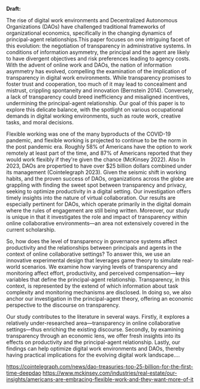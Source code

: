 
**Draft:**

The rise of digital work environments and Decentralized Autonomous Organizations (DAOs) have challenged traditional frameworks of organizational economics, specifically in the changing dynamics of principal-agent relationships.This paper focuses on one intriguing facet of this evolution: the negotiation of transparency in administrative systems. In conditions of information asymmetry, the principal and the agent are likely to have divergent objectives and risk preferences leading to agency costs. With the advent of online work and DAOs, the nation of information asymmetry has evolved, compelling the examination of the implication of transparency in digital work environments. While transparency promises to foster trust and cooperation, too much of it may lead to concealment and mistrust, crippling spontaneity and innovation (Bernstein 2014). Conversely, a lack of transparency could breed inefficiency and misaligned incentives, undermining the principal-agent relationship. Our goal of this paper is to explore this delicate balance, with the spotlight on various occupational demands in digital working environments, such as route work, creative tasks, and moral decisions. 

Flexible working was one of the many byproducts of the COVID-19 pandemic, and flexible working is projected to continue to be the norm in the post pandemic era. Roughly 58% of Americans have the option to work remotely at least part of the time, and 87% of Americans reported that they would work flexibly if they're given the chance (McKinsey 2022). Also In 2023, DAOs are propertied to have over $25 billion dollars combined under its management (Cointelegraph 2023). Given the seismic shift in working habits, and the proven success of DAOs, organizations across the globe are grappling with finding the sweet spot between transparency and privacy, seeking to optimize productivity in a digital setting. Our investigation offers timely insights into the nature of virtual collaboration. Our results are especially pertinent for DAOs, which operate primarily in the digital domain where the rules of engagement are still being written. Moreover, our study is unique in that it investigates the role and impact of transparency within online collaborative environments—an area not extensively covered in the current scholarship. 

So, how does the level of transparency in governance systems affect productivity and the relationships between principals and agents in the context of online collaborative settings? To answer this, we use an innovative experimental design that leverages game theory to simulate real-world scenarios. We examine how varying levels of transparency and monitoring affect effort, productivity, and perceived compensation—key variables that define the principal-agent relationship. Transparency, in this context, is represented by the extend of which information about task complexity and monitoring mechanisms are disclosed. In doing so, we also anchor our investigation in the principal-agent theory, offering an economic perspective to the discourse on transparency.

Our study contributes to the literature in several ways. Firstly, it explores a relatively under-researched area—transparency in online collaborative settings—thus enriching the existing discourse. Secondly, by examining transparency through an economic lens, we offer fresh insights into its effects on productivity and the principal-agent relationship. Lastly, our findings can help optimize digital work environments and DAOs, thereby having practical implications for the evolving digital work landscape....


https://cointelegraph.com/news/dao-treasuries-top-25-billion-for-the-first-time-deepdao
https://www.mckinsey.com/industries/real-estate/our-insights/americans-are-embracing-flexible-work-and-they-want-more-of-it
